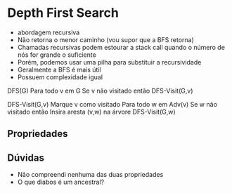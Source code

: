 # Depth First Search

* abordagem recursiva
* Não retorna o menor caminho (vou supor que a BFS retorna)
* Chamadas recursivas podem estourar a stack call quando o número de nós for grande o suficiente
* Porém, podemos usar uma pilha para substituir a recursividade
* Geralmente a BFS é mais útil
* Possuem complexidade igual

DFS(G)
    Para todo v em G
        Se v não visitado então
            DFS-Visit(G,v)

DFS-Visit(G,v)
    Marque v como visitado
    Para todo w em Adv(v)
        Se w não visitado então
            Insira aresta (v,w) na árvore
            DFS-Visit(G,w)

## Propriedades

## Dúvidas
* Não compreendi nenhuma das duas propriedades
* O que diabos é um ancestral?
